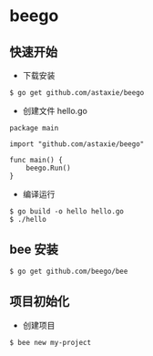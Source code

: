 # beego

## 快速开始

- 下载安装

```shell script
$ go get github.com/astaxie/beego
```

- 创建文件 hello.go

```golang
package main

import "github.com/astaxie/beego"

func main() {
    beego.Run()
}
```

- 编译运行

```shell script
$ go build -o hello hello.go
$ ./hello
```

## bee 安装

```shell script
$ go get github.com/beego/bee
```


## 项目初始化


- 创建项目
> 

```shell script
$ bee new my-project
```
